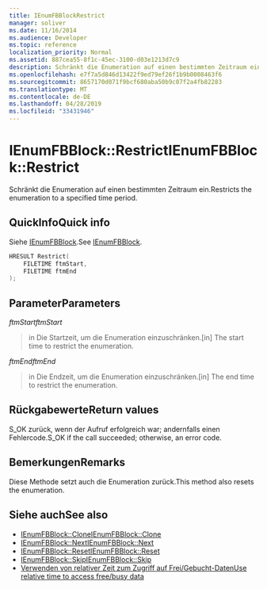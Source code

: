```yaml
---
title: IEnumFBBlockRestrict
manager: soliver
ms.date: 11/16/2014
ms.audience: Developer
ms.topic: reference
localization_priority: Normal
ms.assetid: 887cea55-8f1c-45ec-3100-d03e1213d7c9
description: Schränkt die Enumeration auf einen bestimmten Zeitraum ein.
ms.openlocfilehash: e7f7a5d846d13422f9ed79ef26f1b9b0008463f6
ms.sourcegitcommit: 8657170d071f9bcf680aba50b9c07f2a4fb82283
ms.translationtype: MT
ms.contentlocale: de-DE
ms.lasthandoff: 04/28/2019
ms.locfileid: "33431946"
---
```

# <a name="ienumfbblockrestrict"></a><span data-ttu-id="73e54-103">IEnumFBBlock::Restrict</span><span class="sxs-lookup"><span data-stu-id="73e54-103">IEnumFBBlock::Restrict</span></span>

<span data-ttu-id="73e54-104">Schränkt die Enumeration auf einen bestimmten Zeitraum ein.</span><span class="sxs-lookup"><span data-stu-id="73e54-104">Restricts the enumeration to a specified time period.</span></span>
  
## <a name="quick-info"></a><span data-ttu-id="73e54-105">QuickInfo</span><span class="sxs-lookup"><span data-stu-id="73e54-105">Quick info</span></span>

<span data-ttu-id="73e54-106">Siehe [IEnumFBBlock](ienumfbblock.md).</span><span class="sxs-lookup"><span data-stu-id="73e54-106">See [IEnumFBBlock](ienumfbblock.md).</span></span>
  
```cpp
HRESULT Restrict(  
    FILETIME ftmStart, 
    FILETIME ftmEnd 
);

```

## <a name="parameters"></a><span data-ttu-id="73e54-107">Parameter</span><span class="sxs-lookup"><span data-stu-id="73e54-107">Parameters</span></span>

<span data-ttu-id="73e54-108">_ftmStart_</span><span class="sxs-lookup"><span data-stu-id="73e54-108">_ftmStart_</span></span>
  
>  <span data-ttu-id="73e54-109">in Die Startzeit, um die Enumeration einzuschränken.</span><span class="sxs-lookup"><span data-stu-id="73e54-109">[in] The start time to restrict the enumeration.</span></span> 
    
<span data-ttu-id="73e54-110">_ftmEnd_</span><span class="sxs-lookup"><span data-stu-id="73e54-110">_ftmEnd_</span></span>
  
> <span data-ttu-id="73e54-111">in Die Endzeit, um die Enumeration einzuschränken.</span><span class="sxs-lookup"><span data-stu-id="73e54-111">[in] The end time to restrict the enumeration.</span></span>
    
## <a name="return-values"></a><span data-ttu-id="73e54-112">Rückgabewerte</span><span class="sxs-lookup"><span data-stu-id="73e54-112">Return values</span></span>

<span data-ttu-id="73e54-113">S_OK zurück, wenn der Aufruf erfolgreich war; andernfalls einen Fehlercode.</span><span class="sxs-lookup"><span data-stu-id="73e54-113">S_OK if the call succeeded; otherwise, an error code.</span></span>
  
## <a name="remarks"></a><span data-ttu-id="73e54-114">Bemerkungen</span><span class="sxs-lookup"><span data-stu-id="73e54-114">Remarks</span></span>

<span data-ttu-id="73e54-115">Diese Methode setzt auch die Enumeration zurück.</span><span class="sxs-lookup"><span data-stu-id="73e54-115">This method also resets the enumeration.</span></span>
  
## <a name="see-also"></a><span data-ttu-id="73e54-116">Siehe auch</span><span class="sxs-lookup"><span data-stu-id="73e54-116">See also</span></span>

- [<span data-ttu-id="73e54-117">IEnumFBBlock::Clone</span><span class="sxs-lookup"><span data-stu-id="73e54-117">IEnumFBBlock::Clone</span></span>](ienumfbblock-clone.md)  
- [<span data-ttu-id="73e54-118">IEnumFBBlock::Next</span><span class="sxs-lookup"><span data-stu-id="73e54-118">IEnumFBBlock::Next</span></span>](ienumfbblock-next.md)  
- [<span data-ttu-id="73e54-119">IEnumFBBlock::Reset</span><span class="sxs-lookup"><span data-stu-id="73e54-119">IEnumFBBlock::Reset</span></span>](ienumfbblock-reset.md)  
- [<span data-ttu-id="73e54-120">IEnumFBBlock::Skip</span><span class="sxs-lookup"><span data-stu-id="73e54-120">IEnumFBBlock::Skip</span></span>](ienumfbblock-skip.md)  
- [<span data-ttu-id="73e54-121">Verwenden von relativer Zeit zum Zugriff auf Frei/Gebucht-Daten</span><span class="sxs-lookup"><span data-stu-id="73e54-121">Use relative time to access free/busy data</span></span>](how-to-use-relative-time-to-access-free-busy-data.md)

